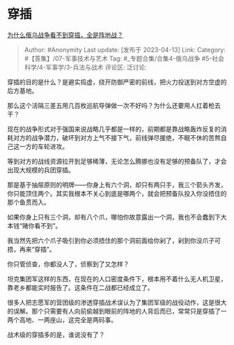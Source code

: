# 穿插
[为什么俄乌战争看不到穿插，全是阵地战？](https://www.zhihu.com/question/589856409/answer/2981120328)

> Author: #Anonymity
> Last update: [发布于 2023-04-13]
> Link:
> Category: #【答集】/07-军事技术与艺术
> Tag: #_专题合集/合集4-俄乌战争 #5-社会科学/4-军事学/3-兵法与战术
> 评论区:
> 泛讨论:

穿插的目的是什么？是避实捣虚，绕开防御严密的前线，把火力投送到对方空虚的后方基地。

那么这个活隔三差五用几百枚巡航导弹做一次不好吗？为什么还要用人扛着枪去干？

现在的战争形式对于强国来说战略几乎都是一样的，前期都是靠战略轰炸反复的消耗对方的战争潜力，破坏到对方上气不接下气，前线弹尽援绝，不眠不休的苦熬自己这一方的车轮进攻。

等到对方的战线资源拉开到足够稀薄，无论怎么腾挪也没有足够的预备队了，才会出现大规模的兵团穿插。

那是基于抽屉原则的明牌——你身上有六个洞，却只有两只手，我三个箭头齐发，你只能顶住两个。其实我根本不关心到底是哪两个，就会把预备队投入你没捂住的那个鱼贯而入。

如果你身上只有三个洞，却有八个爪，哪怕你故意露出一个洞，我也不会蠢到下大本钱“赌你看不到”。

我当然先把六个爪子吸引到你必须捂住的那个洞前面给你剁了，剁到你没爪子可捂，再来“穿插”。

你只管侦查，你都没人了，侦察到了又怎样？

坦克集团军这样的东西，在现在的人口密度条件下，根本用不着什么无人机卫星，靠老乡都能实时报告了。这条件在二战都已经成立了。

很多人把志愿军的营团级的渗透穿插战术误认为了集团军级的战役动作，这是很大的误解。那个只需要有人向前偷越到眼前的阵地的人背后而已，常常只是穿插了一两个高地、一两座山，这完全是两码事。

战术级的穿插多的是，谁说没有了？
